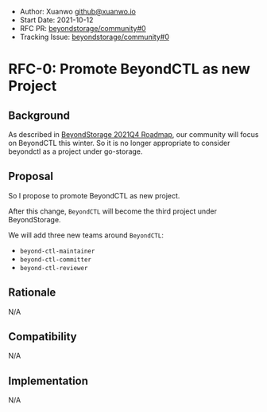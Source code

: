 - Author: Xuanwo <github@xuanwo.io>
- Start Date: 2021-10-12
- RFC PR: [beyondstorage/community#0](https://github.com/beyondstorage/community/issues/0)
- Tracking Issue: [beyondstorage/community#0](https://github.com/beyondstorage/community/issues/0)

# RFC-0: Promote BeyondCTL as new Project

## Background

As described in [BeyondStorage 2021Q4 Roadmap](https://beyondstorage.io/blog/2021/09/26/2021q4-roadmap), our community will focus on BeyondCTL this winter. So it is no longer appropriate to consider beyondctl as a project under go-storage.

## Proposal

So I propose to promote BeyondCTL as new project.

After this change, `BeyondCTL` will become the third project under BeyondStorage.

We will add three new teams around `BeyondCTL`:

- `beyond-ctl-maintainer`
- `beyond-ctl-committer`
- `beyond-ctl-reviewer`

## Rationale

N/A

## Compatibility

N/A

## Implementation

N/A
